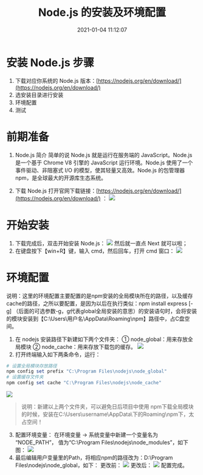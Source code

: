 ﻿---
title: Node.js 的安装及环境配置
date: 2021-01-04 11:12:07
img: https://gimg2.baidu.com/image_search/src=http%3A%2F%2Fpic3.zhimg.com%2Fv2-682ae23854d349a0f1e27b80940a32c0_1200x500.jpg&refer=http%3A%2F%2Fpic3.zhimg.com&app=2002&size=f9999,10000&q=a80&n=0&g=0n&fmt=jpeg?sec=1629292271&t=47e2a6cba9b0c8b3d4f103847dca6303
categories: 
- 安装配置教程
tags:
- Node.js
---

# 安装 Node.js 步骤
1. 下载对应你系统的 Node.js 版本：[https://nodejs.org/en/download/](https://nodejs.org/en/download/)
2. 选安装目录进行安装
3. 环境配置
4. 测试

# 前期准备
1. Node.js 简介
简单的说 Node.js 就是运行在服务端的 JavaScript。Node.js 是一个基于 Chrome V8 引擎的 JavaScript 运行环境。Node.js 使用了一个事件驱动、非阻塞式 I/O 的模型，使其轻量又高效。Node.js 的包管理器 npm，是全球最大的开源库生态系统。

2. 下载 Node.js
打开官网下载链接：[https://nodejs.org/en/download/](https://nodejs.org/en/download/) ：
![](https://img-blog.csdnimg.cn/20210104105419256.png?x-oss-process=image/watermark,type_ZmFuZ3poZW5naGVpdGk,shadow_10,text_aHR0cHM6Ly9ibG9nLmNzZG4ubmV0L0plc3NpZWVlZWVlZQ==,size_16,color_FFFFFF,t_70)
# 开始安装
1. 下载完成后，双击开始安装 Node.js：
![](https://img-blog.csdnimg.cn/20210104105505625.png?x-oss-process=image/watermark,type_ZmFuZ3poZW5naGVpdGk,shadow_10,text_aHR0cHM6Ly9ibG9nLmNzZG4ubmV0L0plc3NpZWVlZWVlZQ==,size_16,color_FFFFFF,t_70)
然后就一直点 Next 就可以啦；
2. 在键盘按下【win+R】键，输入 cmd，然后回车，打开 cmd 窗口：
![](https://img-blog.csdnimg.cn/20210104105755741.png?x-oss-process=image/watermark,type_ZmFuZ3poZW5naGVpdGk,shadow_10,text_aHR0cHM6Ly9ibG9nLmNzZG4ubmV0L0plc3NpZWVlZWVlZQ==,size_16,color_FFFFFF,t_70)
# 环境配置
说明：这里的环境配置主要配置的是npm安装的全局模块所在的路径，以及缓存cache的路径，之所以要配置，是因为以后在执行类似：npm install express [-g] （后面的可选参数-g，g代表global全局安装的意思）的安装语句时，会将安装的模块安装到【C:\Users\用户名\AppData\Roaming\npm】路径中，占C盘空间。

1. 在 nodejs 安装路径下新建如下两个文件夹：
① node_global：用来存放全局模块
② node_cache：用来存放下载包的缓存。
![](https://img-blog.csdnimg.cn/20210104110404710.png?x-oss-process=image/watermark,type_ZmFuZ3poZW5naGVpdGk,shadow_10,text_aHR0cHM6Ly9ibG9nLmNzZG4ubmV0L0plc3NpZWVlZWVlZQ==,size_16,color_FFFFFF,t_70)
2. 打开终端输入如下两条命令，运行：
```powershell
# 设置全局模块存放路径
npm config set prefix "C:\Program Files\nodejs\node_global" 
# 设置缓存文件夹
npm config set cache "C:\Program Files\nodejs\node_cache" 
```
![](https://img-blog.csdnimg.cn/20210104110824434.png)

> 说明：新建以上两个文件夹，可以避免日后项目中使用
> npm下载全局模块的时候，安装在C:\Users\username\AppData\下的Roaming\npm下，太占空间！
3. 配置环境变量：
在环境变量 -> 系统变量中新建一个变量名为 “NODE_PATH”， 值为“C:\Program Files\nodejs\node_modules”，如下图：
![](https://img-blog.csdnimg.cn/20210104111930863.png?x-oss-process=image/watermark,type_ZmFuZ3poZW5naGVpdGk,shadow_10,text_aHR0cHM6Ly9ibG9nLmNzZG4ubmV0L0plc3NpZWVlZWVlZQ==,size_16,color_FFFFFF,t_70)
4. 最后编辑用户变量里的Path，将相应npm的路径改为：D:\Program Files\nodejs\node_global，如下：
更改前：
![](https://img-blog.csdnimg.cn/20210104112111290.png?x-oss-process=image/watermark,type_ZmFuZ3poZW5naGVpdGk,shadow_10,text_aHR0cHM6Ly9ibG9nLmNzZG4ubmV0L0plc3NpZWVlZWVlZQ==,size_16,color_FFFFFF,t_70)
更改后：
![](https://img-blog.csdnimg.cn/20210104112201505.png?x-oss-process=image/watermark,type_ZmFuZ3poZW5naGVpdGk,shadow_10,text_aHR0cHM6Ly9ibG9nLmNzZG4ubmV0L0plc3NpZWVlZWVlZQ==,size_16,color_FFFFFF,t_70)
配置完成。


